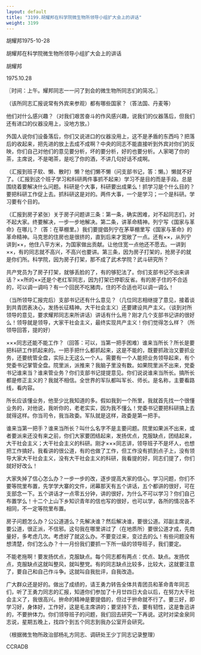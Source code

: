 ```yaml
---
layout: default
title: "3199.胡耀邦在科学院微生物所领导小组扩大会上的讲话"
weight: 3199
---
```


胡耀邦1975-10-28

胡耀邦在科学院微生物所领导小组扩大会上的讲话

胡耀邦

1975.10.28

〖时间：上午。耀邦同志一一问了到会的微生物所同志们的简况。〗

（该所同志汇报说常有外宾来参观）都有哪些国家？（答法国、丹麦等）

他们对什么感兴趣？（对我们艰苦奋斗的作风感兴趣，说我们的仪器落后，但我们还有进口的仪器没用上，没地方放。）

外国人说你们设备落后，你们又说进口的仪器没用上，这不是矛盾的东西吗？把落后的收起来，把先进的放上去成不成啊？中央的同志不能直接听到外宾对你们的反映，你们自己对他们的意见要分析，坏的要分析，好的也要分析。人家喝了你的茶，主席说，不是喝茶，是吃了你的酒，不讲几句好话不成啊。

（汇报到班子软、懒、散时）懒？他们懒不懒（问支部书记，答：懒。）懒就不好了。（汇报到这个班子学习和科研两件事抓不起来）学习不是目的而是手段。总是围绕着要解决什么问题。科研是个大事，科研要出成果么！抓学习是个什么目的？要把科研工作促上去。抓科研这是对的。两件大事，一个是学习；一个是科研。学习要有个目的。

（汇报到房子紧张）关于房子问题讲三条：第一条，确实困难，对不起同志们，对不起大家。终要解决，一步一步地解决。第二条，讲革命精神。列宁写《国家与革命》在哪儿？（答：在草棚里。）我们要提倡列宁在茅草棚里写《国家与革命》的革命精神。马克思的住房也是很挤的，直到后来才宽敞了一点。还有××，从列宁讲到××，他住八平方米，为国家做出贡献。让他住宽一点他还不愿去。一讲到××，有的同志就不高兴，不高兴也要讲。第三条，因为房子打架的，抢房子的就是你们所。科学院，因为房子打架，那不成了武术学院？武斗研究所？

共产党员为了房子打架，就够丢脸的了，有的够犯法了。你们支部书记不出来讲话？××所的××还是个老红军同志，因为打架已停职反省。有的房子住的不合适的，可以调一调吗？有一个回民不吃猪肉，住的不合适也可以调一调么！

（当所领导汇报完后）支部书记还有什么意见？（几位同志相继提了意见，接着谈到共青团表决心，发扬长征精神。大干社会主义）还要建设共产主义。（谈到对所领导的意见，要求耀邦同志来所讲话）讲话有什么用？刚才几个支部书记讲的很好么！领导就是领导，大家干社会主义，最终实现共产主义！你们觉得怎么样？（所领导回答，提的好）

×××同志还能不能工作？（回答：可以，当第一把手困难）谁来当所长？所长是要把科研工作抓起来的。一把手把什么都抓起来，这是不能的，既要抓政治又要抓业务，还要统管全盘，实际上无这么一个人。需要有一个人能把业务领导起来，有个党委书记掌管全盘。院里派，派推来？我脑子里没有数。如果院里派不出来，党委书记谁来当？谁来管业务？你们支部书记提提意见。你们说说谁来当所长。搞所长都是修正主义的？我就不相信。全世界的军队都叫军长、师长。是名称，主要看路线，看内容。

所长应该懂业务，他至少比我知道的多。假如我到一个所里，我就首先找一个很懂业务的，对他说，我听你的，老老实实，因为我不懂么！党委书记要把科研搞上去就得这样。你当司令，我当政委。军队就是这样，政委是第一把手。

谁来当第一把手？谁来当所长？叫什么名字不是主要问题。院里如果派不出来，或者要派来还没有来之前，你们大家要团结起来，发扬优点，克服缺点，团结起来，大干社会主义；大干社会主义的科研。刚才×××同志讲，领导班子不是坏人，也想把工作搞好。我看讲的很公道，有的也做了工作，但工作没有抓到点子上，没有领导大家大干社会主义，没有大干社会主义的科研，我看提的好，同志们提了，你们就好好改么！

大家失掉了信心怎么办？一步一步的改，逐步提高大家的信心。学习问题，你们不要等院里布置，先学学大寨的文件，闭幕那天有五个讲话，五个都讲的很好，可在支部念一下。五个讲话才一点零五分钟，讲的很好，为什么不可以学习？你们自己布置学么！十二个上山下乡知识青年的信也写的很好，也可以学，各所的情况各不相同，不一定等院里布置。

房子问题怎么办？公公道道么？先解决谁？然后解决谁，要很公道。邓副主席说，要公道，很正派，不信邪。这句我在哪里讲过了（在地质所）要很公道才成，先商量好，多考虑几次。考虑好了就这么办。不要变过来，变过去的么！有些问题没有想清楚，你们怎么办？十一月份我们要抓一下所一级的领导班子，我们要定。

不能老拖啊！要发扬优点，克服缺点。每个同志都有两点：优点、缺点。发扬优点，克服缺点这就叫整风，就叫整党。有的同志缺点比较多，比较大，这就要注意了，要自己和自己作斗争。这就叫自我批评，自我改造。

广大群众还是好的。做出了成绩的，请王勇力转告全体共青团员和革命青年同志们，听了王勇力同志的汇报，知道你们参加了十月廿四日大会以后，在努力大干社会主义了，我很高兴。拚命的精神是要提倡的，但过于拚命就不行了。要三好，即学习好，身体好，工作好，这是毛主席讲的；要坚持下去，要有韧性，这是鲁迅讲的，不要拚体力。你们领导班子的问题，我们回去研究一下再说。这时对梁金泉同志说，星期五晚上，找四个到五个同志到我办公室开会研究。

（根据微生物所政治部杨礼方同志、调研处王少丁同志记录整理）

CCRADB

